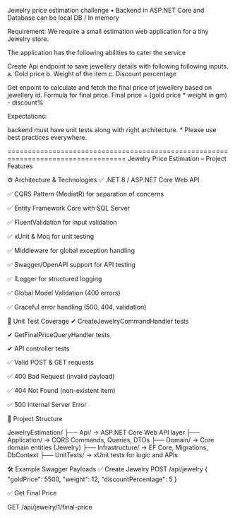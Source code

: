 Jewelry price estimation challenge
• Backend in ASP.NET Core and Database can be local DB / In memory

Requirement: We require a small estimation web application for a tiny Jewelry store.

The application has the following abilities to cater the service

Create Api endpoint to save jewellery details with following following inputs. a. Gold price b. Weight of the item c. Discount percentage

Get enpoint to calculate and fetch the final price of jewellery based on jewellery id. Formula for final price. Final price = (gold price * weight in gm) - discount%

Expectations:

backend must have unit tests along with right architecture. * Please use best practices everywhere.

===================================================================================
                                                  Jewelry Price Estimation – Project Features

⚙️ Architecture & Technologies
✅ .NET 8 / ASP.NET Core Web API

✅ CQRS Pattern (MediatR) for separation of concerns

✅ Entity Framework Core with SQL Server

✅ FluentValidation for input validation

✅ xUnit & Moq for unit testing

✅ Middleware for global exception handling

✅ Swagger/OpenAPI support for API testing

✅ ILogger for structured logging

✅ Global Model Validation (400 errors)

✅ Graceful error handling (500, 404, validation)

🧪 Unit Test Coverage
✔ CreateJewelryCommandHandler tests 

✔ GetFinalPriceQueryHandler tests

✔ API controller tests 

✅ Valid POST & GET requests

✅ 400 Bad Request (invalid payload)

✅ 404 Not Found (non-existent item)

✅ 500 Internal Server Error

📁 Project Structure

JewelryEstimation/
├── Api/               → ASP.NET Core Web API layer
├── Application/       → CQRS Commands, Queries, DTOs
├── Domain/            → Core domain entities (Jewelry)
├── Infrastructure/    → EF Core, Migrations, DbContext
├── UnitTests/         → xUnit tests for logic and APIs


🛠 Example Swagger Payloads
✅ Create Jewelry
POST /api/jewelry
{
  "goldPrice": 5500,
  "weight": 12,
  "discountPercentage": 5
}

✅ Get Final Price

GET /api/jewelry/1/final-price
